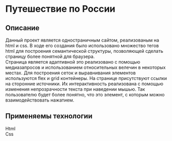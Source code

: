 # Путешествие по России
## Описание
Данный проект является одностраничным сайтом, реализованым на html и css.
В ходе его создания было использовано множество тегов html для построения семантической структуры, позволяющей сделать страницу более понятной для браузера.
<br>
Страница является адаптивной это реализовано с помощью медиазапросов и использованием относительных велечин в некоторых местах. Для построения сеток и выравнивания элементов используются flex и grid контейнеры. На странице присутствуют ссылки на сторонние источники. Их интерактивность
реализована с помощью изменения непрозрачности текста при наведении мышью. Так пользователю будет более понятно, что это элемент, с которым можно взаимодействовать нажатием.
## Применяемы технологии
Html
<br>
Css
